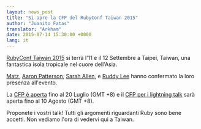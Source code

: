 ```yaml
---
layout: news_post
title: "Si apre la CFP del RubyConf Taiwan 2015"
author: "Juanito Fatas"
translator: "Arkham"
date: 2015-07-14 15:30:00 +0000
lang: it
---
```


[RubyConf Taiwan 2015](http://rubyconf.tw) si terrà l'11 e il 12 Settembre a
Taipei, Taiwan, una fantastica isola tropicale nel cuore dell'Asia.

[Matz](https://twitter.com/yukihiro_matz),
[Aaron Patterson](https://twitter.com/tenderlove),
[Sarah Allen](https://twitter.com/ultrasaurus),
e [Ruddy Lee](https://ruddyblog.wordpress.com) hanno confermato la loro presenza
all'evento.

La [CFP è aperta](http://rubytaiwan.kktix.cc/events/rubyconftw2015-cfp)
fino al 20 Luglio (GMT +8) e il 
[CFP per i lightning talk](http://rubytaiwan.kktix.cc/events/rubyconftw2015-ltcfp)
sarà aperta fino al 10 Agosto (GMT +8).

Proponete i vostri talk! Tutti gli argomenti riguardanti Ruby sono bene accetti.
Non vediamo l'ora di vedervi qui a Taiwan.
